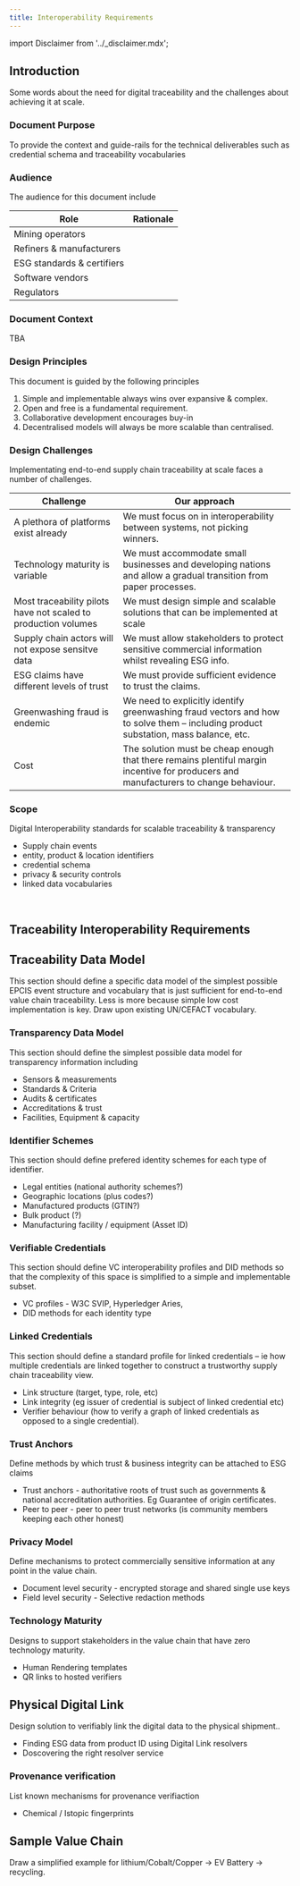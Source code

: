 ```yaml
---
title: Interoperability Requirements
---
```


import Disclaimer from '../\_disclaimer.mdx';

<Disclaimer />

## Introduction

Some words about the need for digital traceability and the challenges about achieving it at scale. 

### Document Purpose

To provide the context and guide-rails for the technical deliverables such as credential schema and traceability vocabularies

### Audience 

The audience for this document include

Role | Rationale
--|--
Mining operators | 
Refiners & manufacturers |
ESG standards & certifiers |
Software vendors |
Regulators |

### Document Context

TBA

### Design Principles 

This document is guided by the following principles
1. Simple and implementable always wins over expansive & complex.
2. Open and free is a fundamental requirement.
3. Collaborative development encourages buy-in
4. Decentralised models will always be more scalable than centralised.

### Design Challenges

Implementating end-to-end supply chain traceability at scale faces a number of challenges. 

Challenge | Our approach 
-- | --
A plethora of platforms exist already | We must focus on in interoperability between systems, not picking winners.
Technology maturity is variable | We must accommodate small businesses and developing nations and allow a gradual transition from paper processes.
Most traceability pilots have not scaled to production volumes | We must design simple and scalable solutions that can be implemented at scale
Supply chain actors will not expose sensitve data | We must allow stakeholders to protect sensitive commercial information whilst revealing ESG info.
ESG claims have different levels of trust | We must provide sufficient evidence to trust the claims.
Greenwashing fraud is endemic | We need to explicitly identify greenwashing fraud vectors and how to solve them – including product substation, mass balance, etc.
Cost | The solution must be cheap enough that there remains plentiful margin incentive for producers and manufacturers to change behaviour.

### Scope 

Digital Interoperability standards for scalable traceability & transparency

* Supply chain events
* entity, product & location identifiers
* credential schema
* privacy & security controls
* linked data vocabularies

 
## Traceability Interoperability Requirements

## Traceability Data Model

This section should define a specific data model of the simplest possible EPCIS event structure and vocabulary that is just sufficient for end-to-end value chain traceability. Less is more because simple low cost implementation is key. Draw upon existing UN/CEFACT vocabulary.

### Transparency Data Model

This section should define the simplest possible data model for transparency information including 

* Sensors & measurements
* Standards & Criteria
* Audits & certificates
* Accreditations & trust
* Facilities, Equipment & capacity

### Identifier Schemes

This section should define prefered identity schemes for each type of identifier.

* Legal entities (national authority schemes?)
* Geographic locations (plus codes?)
* Manufactured products (GTIN?)
* Bulk product (?)
* Manufacturing facility / equipment (Asset ID)

### Verifiable Credentials

This section should define VC interoperability profiles and DID methods so that the complexity of this space is simplified to a simple and implementable subset.

* VC profiles - W3C SVIP, Hyperledger Aries, 
* DID methods for each identity type 

### Linked Credentials

This section should define a standard profile for linked credentials – ie how multiple credentials are linked together to construct a trustworthy supply chain traceability view.

* Link structure (target, type, role, etc)
* Link integrity (eg issuer of credential is subject of linked credential etc)
* Verifier behaviour (how to verify a graph of linked credentials as opposed to a single credential).

### Trust Anchors

Define methods by which trust & business integrity can be attached to ESG claims

* Trust anchors - authoritative roots of trust such as governments & national accreditation authorities. Eg Guarantee of origin certificates.
* Peer to peer - peer to peer trust networks (is community members keeping each other honest)

### Privacy Model

Define mechanisms to protect commercially sensitive information at any point in the value chain.

* Document level security - encrypted storage and shared single use keys
* Field level security - Selective redaction methods


### Technology Maturity

Designs to support stakeholders in the value chain that have zero technology maturity.

* Human Rendering templates
* QR links to hosted verifiers 

## Physical Digital Link

Design solution to verifiably link the digital data to the physical shipment..

* Finding ESG data from product ID using Digital Link resolvers
* Doscovering the right resolver service

### Provenance verification 

List known mechanisms for provenance verifiaction

* Chemical / Istopic fingerprints

## Sample Value Chain

Draw a simplified example for lithium/Cobalt/Copper -> EV Battery -> recycling.

